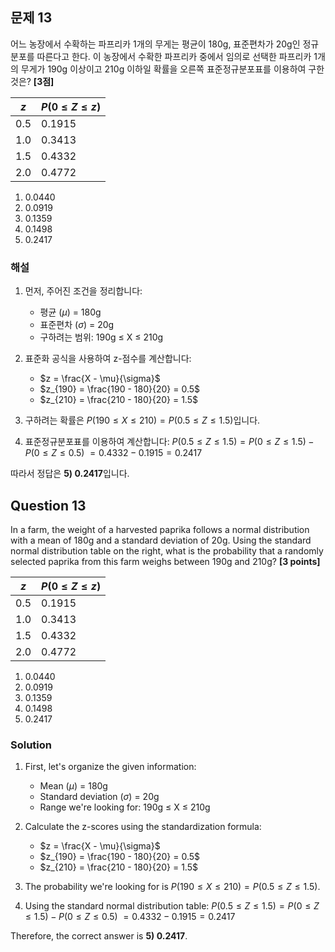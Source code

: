 
## 문제 13
어느 농장에서 수확하는 파프리카 1개의 무게는 평균이 180g, 표준편차가 20g인 정규분포를 따른다고 한다. 이 농장에서 수확한 파프리카 중에서 임의로 선택한 파프리카 1개의 무게가 190g 이상이고 210g 이하일 확률을 오른쪽 표준정규분포표를 이용하여 구한 것은? **[3점]**

| $z$ | $P(0 \leq Z \leq z)$ |
|-----|----------------------|
| 0.5 | 0.1915               |
| 1.0 | 0.3413               |
| 1.5 | 0.4332               |
| 2.0 | 0.4772               |

1) 0.0440
2) 0.0919
3) 0.1359
4) 0.1498
5) 0.2417

### 해설

1) 먼저, 주어진 조건을 정리합니다:
   - 평균 ($\mu$) = 180g
   - 표준편차 ($\sigma$) = 20g
   - 구하려는 범위: 190g ≤ X ≤ 210g

2) 표준화 공식을 사용하여 z-점수를 계산합니다:
   - $z = \frac{X - \mu}{\sigma}$
   - $z_{190} = \frac{190 - 180}{20} = 0.5$
   - $z_{210} = \frac{210 - 180}{20} = 1.5$

3) 구하려는 확률은 $P(190 \leq X \leq 210) = P(0.5 \leq Z \leq 1.5)$입니다.

4) 표준정규분포표를 이용하여 계산합니다:
   $P(0.5 \leq Z \leq 1.5) = P(0 \leq Z \leq 1.5) - P(0 \leq Z \leq 0.5)$
   $= 0.4332 - 0.1915 = 0.2417$

따라서 정답은 **5) 0.2417**입니다.

## Question 13
In a farm, the weight of a harvested paprika follows a normal distribution with a mean of 180g and a standard deviation of 20g. Using the standard normal distribution table on the right, what is the probability that a randomly selected paprika from this farm weighs between 190g and 210g? **[3 points]**

| $z$ | $P(0 \leq Z \leq z)$ |
|-----|----------------------|
| 0.5 | 0.1915               |
| 1.0 | 0.3413               |
| 1.5 | 0.4332               |
| 2.0 | 0.4772               |

1) 0.0440
2) 0.0919
3) 0.1359
4) 0.1498
5) 0.2417

### Solution

1) First, let's organize the given information:
   - Mean ($\mu$) = 180g
   - Standard deviation ($\sigma$) = 20g
   - Range we're looking for: 190g ≤ X ≤ 210g

2) Calculate the z-scores using the standardization formula:
   - $z = \frac{X - \mu}{\sigma}$
   - $z_{190} = \frac{190 - 180}{20} = 0.5$
   - $z_{210} = \frac{210 - 180}{20} = 1.5$

3) The probability we're looking for is $P(190 \leq X \leq 210) = P(0.5 \leq Z \leq 1.5)$.

4) Using the standard normal distribution table:
   $P(0.5 \leq Z \leq 1.5) = P(0 \leq Z \leq 1.5) - P(0 \leq Z \leq 0.5)$
   $= 0.4332 - 0.1915 = 0.2417$

Therefore, the correct answer is **5) 0.2417**.